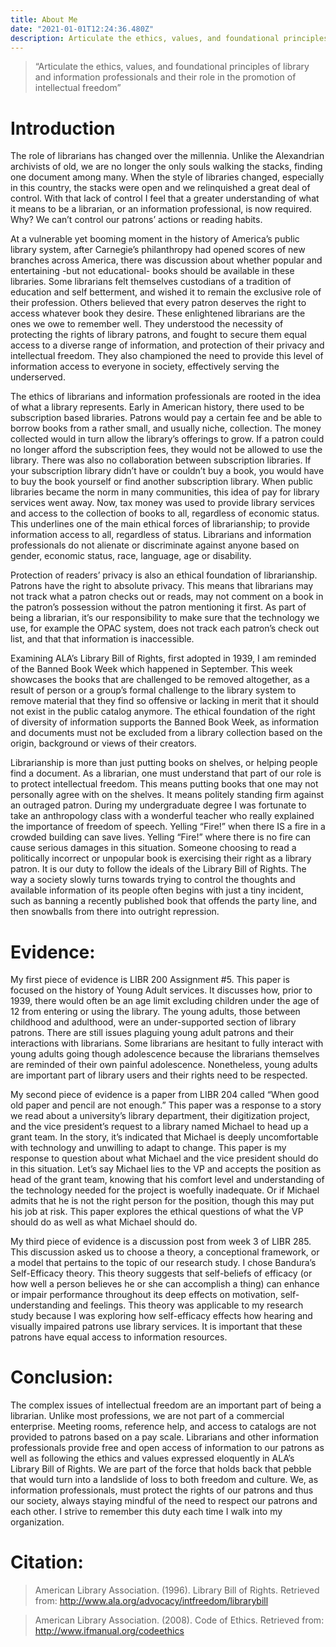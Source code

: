 ```yaml
---
title: About Me
date: "2021-01-01T12:24:36.480Z"
description: Articulate the ethics, values, and foundational principles of library and information professionals and their role in the promotion of intellectual freedom
---
```


> “Articulate the ethics, values, and foundational principles of library and information professionals and their role in the promotion of intellectual freedom”

# Introduction
<p>
The role of librarians has changed over the millennia. Unlike the Alexandrian archivists of old, we are no longer the only souls walking the stacks, finding one document among many. When the style of libraries changed, especially in this country, the stacks were open and we relinquished a great deal of control. With that lack of control I feel that a greater understanding of what it means to be a librarian, or an information professional, is now required. Why? We can’t control our patrons’ actions or reading habits.
</p>

<p>
At a vulnerable yet booming moment in the history of America’s public library system, after Carnegie’s philanthropy had opened scores of new branches across America, there was discussion about whether popular and entertaining -but not educational- books should be available in these libraries. Some librarians felt themselves custodians of a tradition of education and self betterment, and wished it to remain the exclusive role of their profession. Others believed that every patron deserves the right to access whatever book they desire. These enlightened librarians are the ones we owe to remember well. They understood the necessity of protecting the rights of library patrons, and fought to secure them equal access to a diverse range of information, and protection of their privacy and intellectual freedom. They also championed the need to provide this level of information access to everyone in society, effectively serving the underserved.
</p>

<p>
The ethics of librarians and information professionals are rooted in the idea of what a library represents. Early in American history, there used to be subscription based libraries. Patrons would pay a certain fee and be able to borrow books from a rather small, and usually niche, collection. The money collected would in turn allow the library’s offerings to grow. If a patron could no longer afford the subscription fees, they would not be allowed to use the library. There was also no collaboration between subscription libraries. If your subscription library didn’t have or couldn’t buy a book, you would have to buy the book yourself or find another subscription library. When public libraries became the norm in many communities, this idea of pay for library services went away. Now, tax money was used to provide library services and access to the collection of books to all, regardless of economic status. This underlines one of the main ethical forces of librarianship; to provide information access to all, regardless of status. Librarians and information professionals do not alienate or discriminate against anyone based on gender, economic status, race, language, age or disability.

<p>
Protection of readers’ privacy is also an ethical foundation of librarianship. Patrons have the right to absolute privacy. This means that librarians may not track what a patron checks out or reads, may not comment on a book in the patron’s possession without the patron mentioning it first. As part of being a librarian, it’s our responsibility to make sure that the technology we use, for example the OPAC system, does not track each patron’s check out list, and that that information is inaccessible.
</p>

<p>
Examining ALA’s Library Bill of Rights, first adopted in 1939, I am reminded of the Banned Book Week which happened in September. This week showcases the books that are challenged to be removed altogether, as a result of person or a group’s formal challenge to the library system to remove material that they find so offensive or lacking in merit that it should not exist in the public catalog anymore. The ethical foundation of the right of diversity of information supports the Banned Book Week, as information and documents must not be excluded from a library collection based on the origin, background or views of their creators.
</p>

<p>
Librarianship is more than just putting books on shelves, or helping people find a document. As a librarian, one must understand that part of our role is to protect intellectual freedom. This means putting books that one may not personally agree with on the shelves. It means politely standing firm against an outraged patron. During my undergraduate degree I was fortunate to take an anthropology class with a wonderful teacher who really explained the importance of freedom of speech. Yelling “Fire!” when there IS a fire in a crowded building can save lives. Yelling “Fire!” where there is no fire can cause serious damages in this situation. Someone choosing to read a politically incorrect or unpopular book is exercising their right as a library patron. It is our duty to follow the ideals of the Library Bill of Rights. The way a society slowly turns towards trying to control the thoughts and available information of its people often begins with just a tiny incident, such as banning a recently published book that offends the party line, and then snowballs from there into outright repression.
</p>


# Evidence:
<p>
My first piece of evidence is LIBR 200 Assignment #5. This paper is focused on the history of Young Adult services. It discusses how, prior to 1939, there would often be an age limit excluding children under the age of 12 from entering or using the library. The young adults, those between childhood and adulthood, were an under-supported section of library patrons. There are still issues plaguing young adult patrons and their interactions with librarians. Some librarians are hesitant to fully interact with young adults going though adolescence because the librarians themselves are reminded of their own painful adolescence. Nonetheless, young adults are important part of library users and their rights need to be respected.
</p>

<p>
My second piece of evidence is a paper from LIBR 204 called “When good old paper and pencil are not enough.” This paper was a response to a story we read about a university’s library department, their digitization project, and the vice president’s request to a library named Michael to head up a grant team. In the story, it’s indicated that Michael is deeply uncomfortable with technology and unwilling to adapt to change. This paper is my response to question about what Michael and the vice president should do in this situation. Let’s say Michael lies to the VP and accepts the position as head of the grant team, knowing that his comfort level and understanding of the technology needed for the project is woefully inadequate. Or if Michael admits that he is not the right person for the position, though this may put his job at risk. This paper explores the ethical questions of what the VP should do as well as what Michael should do.
</p>

<p>
My third piece of evidence is a discussion post from week 3 of LIBR 285. This discussion asked us to choose a theory, a conceptional framework, or a model that pertains to the topic of our research study. I chose Bandura’s Self-Efficacy theory. This theory suggests that self-beliefs of efficacy (or how well a person believes he or she can accomplish a thing) can enhance or impair performance throughout its deep effects on motivation, self-understanding and feelings. This theory was applicable to my research study because I was exploring how self-efficacy effects how hearing and visually impaired patrons use library services. It is important that these patrons have equal access to information resources.
</p>


# Conclusion:

The complex issues of intellectual freedom are an important part of being a librarian. Unlike most professions, we are not part of a commercial enterprise. Meeting rooms, reference help, and access to catalogs are not provided to patrons based on a pay scale. Librarians and other information professionals provide free and open access of information to our patrons as well as following the ethics and values expressed eloquently in ALA’s Library Bill of Rights. We are part of the force that holds back that pebble that would turn into a landslide of loss to both freedom and culture. We, as information professionals, must protect the rights of our patrons and thus our society, always staying mindful of the need to respect our patrons and each other. I strive to remember this duty each time I walk into my organization.


# Citation:

> American Library Association. (1996). Library Bill of Rights. Retrieved from: http://www.ala.org/advocacy/intfreedom/librarybill

> American Library Association. (2008). Code of Ethics. Retrieved from: http://www.ifmanual.org/codeethics